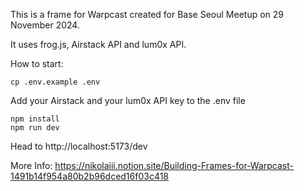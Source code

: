 
This is a frame for Warpcast created for Base Seoul Meetup on 29 November 2024.

It uses frog.js, Airstack API and lum0x API.

How to start:

```
cp .env.example .env
```
Add your Airstack and your lum0x API key to the .env file

```
npm install
npm run dev
```

Head to http://localhost:5173/dev

More Info: https://nikolaiii.notion.site/Building-Frames-for-Warpcast-1491b14f954a80b2b96dced16f03c418
